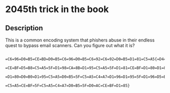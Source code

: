 # 2045th trick in the book

## Description

This is a common encoding system that phishers abuse in their endless quest to bypass email scanners. Can you figure out what it is?

```
=C6=96=D0=B5=CE=BD=D0=B5=C6=96=D0=B5=C6=92=C6=92=D0=B5=D1=81=C5=A5{=D4=81=
=CE=BF=D5=B8=C5=A5=5F=D1=98=CA=8B=D1=95=C5=A5=5F=D1=81=CE=BF=D1=80=D1=83=5F=
=D1=80=D0=B0=D1=95=C5=A5=D0=B5=5F=C5=A5=C4=A7=D1=96=D1=95=5F=D1=96=D5=B8=
=C5=A5=CE=BF=5F=C5=A5=C4=A7=D0=B5=5F=D0=AC=CE=BF=D1=85}
```

